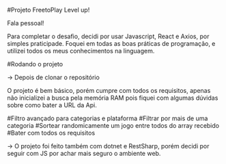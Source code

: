 #Projeto FreetoPlay Level up!

Fala pessoal!

Para completar o desafio, decidi por usar Javascript, React e Axios, por simples praticipade. Foquei em todas as boas práticas de programação, e utilizei todos os meus conhecimentos na linguagem.

#Rodando o projeto

  -> Depois de clonar o repositório
    <npm i>
    <npm start>
    
O projeto é bem básico, porém cumpre com todos os requisitos, apenas não inicializei a busca pela memória RAM pois fiquei com algumas dúvidas sobre como bater a URL da Api.

#Filtro avançado para categorias e plataforma
#Filtrar por mais de uma categoria
#Sortear randomicamente um jogo entre todos do array recebido
#Bater com todos os requisitos 

-> O projeto foi feito também com dotnet e RestSharp, porém decidi por seguir com JS por achar mais seguro o ambiente web.

